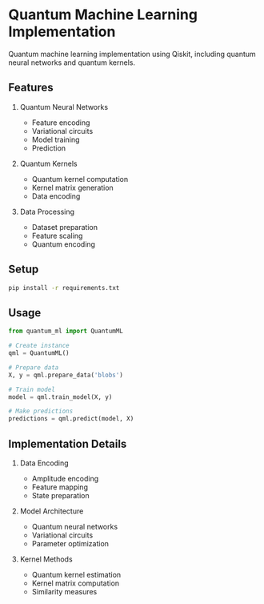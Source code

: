 # Quantum Machine Learning Implementation

Quantum machine learning implementation using Qiskit, including quantum neural networks and quantum kernels.

## Features

1. Quantum Neural Networks
   - Feature encoding
   - Variational circuits
   - Model training
   - Prediction

2. Quantum Kernels
   - Quantum kernel computation
   - Kernel matrix generation
   - Data encoding

3. Data Processing
   - Dataset preparation
   - Feature scaling
   - Quantum encoding

## Setup

```bash
pip install -r requirements.txt
```

## Usage

```python
from quantum_ml import QuantumML

# Create instance
qml = QuantumML()

# Prepare data
X, y = qml.prepare_data('blobs')

# Train model
model = qml.train_model(X, y)

# Make predictions
predictions = qml.predict(model, X)
```

## Implementation Details

1. Data Encoding
   - Amplitude encoding
   - Feature mapping
   - State preparation

2. Model Architecture
   - Quantum neural networks
   - Variational circuits
   - Parameter optimization

3. Kernel Methods
   - Quantum kernel estimation
   - Kernel matrix computation
   - Similarity measures